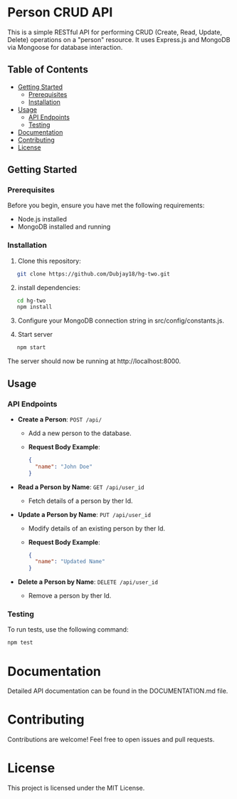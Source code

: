 # Person CRUD API

This is a simple RESTful API for performing CRUD (Create,
Read, Update, Delete) operations on a "person" resource. It
uses Express.js and MongoDB via Mongoose for database
interaction.

## Table of Contents

- [Getting Started](#getting-started)
  - [Prerequisites](#prerequisites)
  - [Installation](#installation)
- [Usage](#usage)
  - [API Endpoints](#api-endpoints)
  - [Testing](#testing)
- [Documentation](#documentation)
- [Contributing](#contributing)
- [License](#license)

## Getting Started

### Prerequisites

Before you begin, ensure you have met the following
requirements:

- Node.js installed
- MongoDB installed and running

### Installation

1. Clone this repository:

```bash
   git clone https://github.com/Dubjay18/hg-two.git
```

2. install dependencies:

```bash
   cd hg-two
   npm install
```

3. Configure your MongoDB connection string in
   src/config/constants.js.

4. Start server

```bash
   npm start
```

The server should now be running at http://localhost:8000.

## Usage

### API Endpoints

- **Create a Person**: `POST /api/`

  - Add a new person to the database.
  - **Request Body Example**:

    ```json
    {
      "name": "John Doe"
    }
    ```

- **Read a Person by Name**: `GET /api/user_id`

  - Fetch details of a person by ther Id.

- **Update a Person by Name**: `PUT /api/user_id`

  - Modify details of an existing person by ther Id.
  - **Request Body Example**:

    ```json
    {
      "name": "Updated Name"
    }
    ```

- **Delete a Person by Name**: `DELETE /api/user_id`
  - Remove a person by ther Id.

### Testing

To run tests, use the following command:

```bash
npm test
```

# Documentation

Detailed API documentation can be found in the
DOCUMENTATION.md file.

# Contributing

Contributions are welcome! Feel free to open issues and pull
requests.

# License

This project is licensed under the MIT License.
